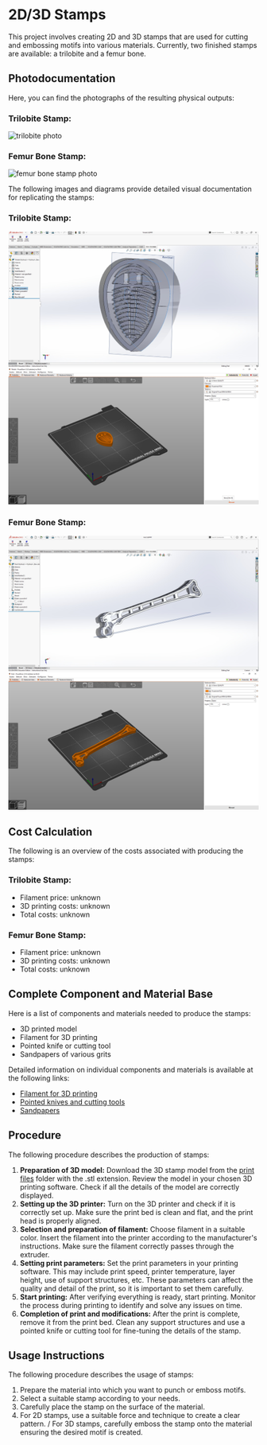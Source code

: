 # 2D/3D Stamps
This project involves creating 2D and 3D stamps that are used for cutting and embossing motifs into various materials. Currently, two finished stamps are available: a trilobite and a femur bone.

## Photodocumentation
Here, you can find the photographs of the resulting physical outputs:

### Trilobite Stamp:
![trilobite photo](URL)

### Femur Bone Stamp:
![femur bone stamp photo](URL)

The following images and diagrams provide detailed visual documentation for replicating the stamps:

### Trilobite Stamp:
![trilobite model screenshot](https://github.com/pslib-cz/2022-p2a-mme-pppp-PeterHonzejk/blob/main/dokumentace/foto/trilobit_model.jpg)
![trilobite print screenshot](https://github.com/pslib-cz/2022-p2a-mme-pppp-PeterHonzejk/blob/main/dokumentace/foto/trilobit_tisk.jpg)

### Femur Bone Stamp:
![femur bone model screenshot](https://github.com/pslib-cz/2022-p2a-mme-pppp-PeterHonzejk/blob/main/dokumentace/foto/kost_model.jpg)
![femur bone print screenshot](https://github.com/pslib-cz/2022-p2a-mme-pppp-PeterHonzejk/blob/main/dokumentace/foto/kost_tisk.jpg)

## Cost Calculation
The following is an overview of the costs associated with producing the stamps:

### Trilobite Stamp:
- Filament price: unknown
- 3D printing costs: unknown
- Total costs: unknown

### Femur Bone Stamp:
- Filament price: unknown
- 3D printing costs: unknown
- Total costs: unknown

## Complete Component and Material Base
Here is a list of components and materials needed to produce the stamps:

- 3D printed model
- Filament for 3D printing
- Pointed knife or cutting tool
- Sandpapers of various grits

Detailed information on individual components and materials is available at the following links:
- [Filament for 3D printing](url-to-filament)
- [Pointed knives and cutting tools](url-to-cutting-tools)
- [Sandpapers](url-to-sandpaper)

## Procedure
The following procedure describes the production of stamps:

1. **Preparation of 3D model:** Download the 3D stamp model from the [print files](https://github.com/pslib-cz/2022-p2a-mme-pppp-PeterHonzejk/tree/main/sobory%20na%20tisk) folder with the .stl extension. Review the model in your chosen 3D printing software. Check if all the details of the model are correctly displayed.
2. **Setting up the 3D printer:** Turn on the 3D printer and check if it is correctly set up. Make sure the print bed is clean and flat, and the print head is properly aligned.
3. **Selection and preparation of filament:** Choose filament in a suitable color. Insert the filament into the printer according to the manufacturer's instructions. Make sure the filament correctly passes through the extruder.
4. **Setting print parameters:** Set the print parameters in your printing software. This may include print speed, printer temperature, layer height, use of support structures, etc. These parameters can affect the quality and detail of the print, so it is important to set them carefully.
5. **Start printing:** After verifying everything is ready, start printing. Monitor the process during printing to identify and solve any issues on time.
6. **Completion of print and modifications:** After the print is complete, remove it from the print bed. Clean any support structures and use a pointed knife or cutting tool for fine-tuning the details of the stamp.

## Usage Instructions
The following procedure describes the usage of stamps:

1. Prepare the material into which you want to punch or emboss motifs.
2. Select a suitable stamp according to your needs.
3. Carefully place the stamp on the surface of the material.
4. For 2D stamps, use a suitable force and technique to create a clear pattern. / For 3D stamps, carefully emboss the stamp onto the material ensuring the desired motif is created.
